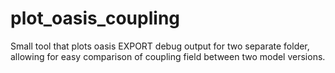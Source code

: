 # plot_oasis_coupling
Small tool that plots oasis EXPORT debug output for two separate folder, allowing for easy comparison of coupling field between two model versions.
